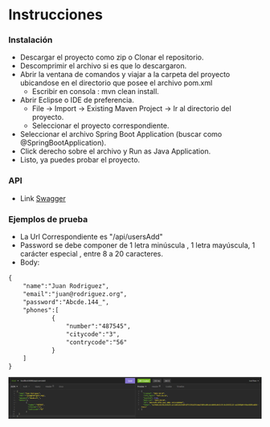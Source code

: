 # Instrucciones
### Instalación
- Descargar el proyecto como zip o Clonar el repositorio.
- Descomprimir el archivo si es que lo descargaron.
- Abrir la ventana de comandos y viajar a la carpeta del proyecto ubicandose en el directorio que posee el archivo pom.xml
	 - Escribir en consola : mvn clean install.
- Abrir Eclipse o IDE de preferencia. 
   - File -> Import -> Existing Maven Project -> Ir al directorio del proyecto.
   - Seleccionar el proyecto correspondiente.
- Seleccionar el archivo Spring Boot Application (buscar como @SpringBootApplication).
- Click derecho sobre el archivo y Run as Java Application.
- Listo, ya puedes probar el proyecto.

### API
- Link [Swagger](https://app.swaggerhub.com/apis/matijarag/Prueba_BCI/1.0)

### Ejemplos de prueba
- La Url Correspondiente es "/api/usersAdd"
- Password se debe componer de 1 letra minúscula , 1 letra mayúscula, 1 carácter especial , entre 8 a 20 caracteres.
- Body:
```
{
	"name":"Juan Rodriguez",
	"email":"juan@rodriguez.org",
	"password":"Abcde.144_",
	"phones":[
			{
				"number":"487545",
				"citycode":"3",
				"contrycode":"56"
			}
	]
}
```
![Image](https://github.com/matijarag/pruebaBci/blob/master/mediaForReadme/ss1.png)
